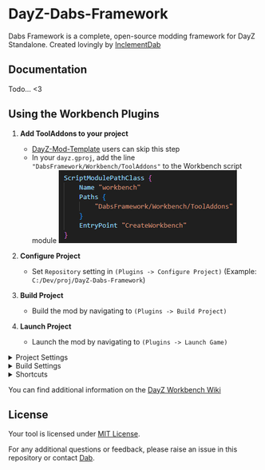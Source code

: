# DayZ-Dabs-Framework

Dabs Framework is a complete, open-source modding framework for DayZ Standalone. Created lovingly by [InclementDab](https://twitter.com/InclementDab)

## Documentation

Todo... <3

## Using the Workbench Plugins

1. **Add ToolAddons to your project**
    - [DayZ-Mod-Template](https://github.com/InclementDab/DayZ-Mod-Template) users can skip this step
    - In your `dayz.gproj`, add the line `"DabsFramework/Workbench/ToolAddons"` to the Workbench script module
    ![Alt text](Source/gproj.png)

2. **Configure Project**
    - Set `Repository` setting in `(Plugins -> Configure Project)` (Example: `C:/Dev/proj/DayZ-Dabs-Framework`)

3. **Build Project**
    - Build the mod by navigating to `(Plugins -> Build Project)`

4. **Launch Project**
   - Launch the mod by navigating to `(Plugins -> Launch Game)`

<details>
    <Summary>Project Settings</summary>

- `Repository` The file path to your project's repository, containing your primary prefix folder. (Example: `C:/Dev/proj/DayZ-Dabs-Framework`)
- `Profiles` Path to directory where profiles will be generated
- `Missions` Path to directory where missions will be generated
- `Mods` Path to directroy where mods will be symlinked
- `LaunchType` Type of server launch mode
  - `CLIENT`: Only the client will launch
  - `SERVER`: Only the server will launch
  - `BOTH`: Both server and client will launch and connection
  - `OFFLINE`: Only the client will launch with a mission file

- `ServerPassword` Server password for auto-join
- `Map` Map to load (`ChernarusPlus`)
- `FilePatching` Create file patching sym-links from `prefixes.cfg` on game launch
- `Deloginator` Automatically delete logs when there are more than 5 in profiles
- `AutoClose` Automatically close game when re-launching

</details>

<details>
    <Summary>Build Settings</summary>    

- `Command` Launch command to for project build. Command prompt syntax is %Command% -Mod=@OutputFolder InputFolder
</details>

<details>
    <Summary>Shortcuts</summary>

| Key          | Command                     |
|--------------|-----------------------------|
| <kbd>F6</kbd> | Launch Game |
| <kbd>F8</kbd> | Build Mod |
| <kbd>Ctrl</kbd> + <kbd>F6</kbd> | Configure Project |
| <kbd>Ctrl</kbd> + <kbd>F8</kbd> | Configure Build |
| <kbd>F5</kbd> | Join Remote Game |
| <kbd>F10</kbd> | Close Game |
| <kbd>Ctrl</kbd> + <kbd>N</kbd> | Create New File |
| <kbd>Ctrl</kbd> + <kbd>-</kbd> | Open Current Directory |
| <kbd>Ctrl</kbd> + <kbd>Shift</kbd> + <kbd>F2</kbd> | Rename Current File |
| <kbd>Ctrl</kbd> + <kbd>Shift</kbd> + <kbd>Delete</kbd> | Delete Current File |

</details>

You can find additional information on the [DayZ Workbench Wiki](https://community.bistudio.com/wiki/DayZ:Workbench_Script_Debugging)

## License

Your tool is licensed under [MIT License](LICENSE.md).

For any additional questions or feedback, please raise an issue in this repository or contact [Dab](mailto:inclementdab@gmail.com).